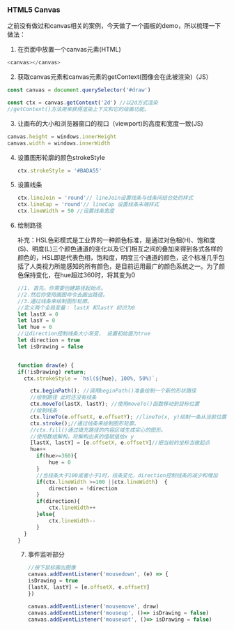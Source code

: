 ### HTML5 Canvas

之前没有做过和canvas相关的案例，今天做了一个画板的demo，所以梳理一下做法：



1. 在页面中放置一个canvas元素(HTML)

```javascript
<canvas></canvas>
```

2. 获取canvas元素和canvas元素的getContext(图像会在此被渲染)（JS）

```javascript
const canvas = document.querySelector('#draw')

const ctx = canvas.getContext('2d') //以2d方式渲染
//getContext()方法用来获得渲染上下文和它的绘画功能。
```

3. 让画布的大小和浏览器窗口的视口（viewport)的高度和宽度一致(JS)

```javascript
canvas.height = windows.innerHeight
canvas.width = windows.innerWidth
```

4. 设置图形轮廓的颜色strokeStyle

   ```javascript
   ctx.strokeStyle = '#BADA55'
   ```

5. 设置线条

   ```javascript
   ctx.lineJoin = 'round'// lineJoin设置线条与线条间结合处的样式
   ctx.lineCap = 'round'// lineCap 设置线条末端样式
   ctx.lineWidth = 50 //设置线条宽度
   ```

6. 绘制路径

   补充：HSL色彩模式是工业界的一种颜色标准，是通过对色相(H)、饱和度(S)、明度(L)三个颜色通道的变化以及它们相互之间的叠加来得到各式各样的颜色的，HSL即是代表色相，饱和度，明度三个通道的颜色，这个标准几乎包括了人类视力所能感知的所有颜色，是目前运用最广的颜色系统之一。为了颜色保持变化，在hue超过360时，将其变为0

   ```javascript
   //1. 首先，你需要创建路径起始点。
   //2.然后你使用画图命令去画出路径。
   //3.通过线条来绘制图形轮廓。
   //定义两个全局变量： lastX 和lastY 初识为0
   let lastX = 0
   let lasY = 0
   let hue = 0
   //让direction控制线条大小渐变， 设置初始值为true
   let direction = true
   let isDrawing = false
   
   
   function draw(e) {
   if(!isDrawing) return;
     ctx.strokeStyle = `hsl(${hue}, 100%, 50%)`;
   
       ctx.beginPath(); //调用beginPath()准备绘制一个新的形状路径
       //绘制路径 此时还没有线条
       ctx.moveTo(lastX, lastY); //使用moveTo()函数移动到目标位置
       //绘制线条
       ctx.lineTo(e.offsetX, e.offsetY); //lineTo(x, y)绘制一条从当前位置到指定xy位置的直线。
       ctx.stroke();//通过线条来绘制图形轮廓。
       //ctx.fill()通过填充路径的内容区域生成实心的图形。
       //使用数组解构，将解构出来的值赋值给x y
       [lastX, lastY] = [e.offsetX, e.offsetY]//把当前的坐标当做起点
       hue++
         if(hue>=360){
             hue = 0
         }
         //当线条大于100或者小于1时，线条变化，direction控制线条的减少和增加
         if(ctx.lineWidth >=100 ||ctx.lineWidth)  {
             direction = !direction
         }  
         if(direction){
             ctx.lineWidth++
         }else{
             ctx.lineWidth--
         }
     }
   }
   
   ```

   7. 事件监听部分

      ```javascript
      //按下鼠标画出图像
      canvas.addEventListener('mousedown', (e) => {
      isDrawing = true
      [lastX, lastY] = [e.offsetX, e.offsetY]
      })
      
      canvas.addEventListener('mousemove', draw)
      canvas.addEventListener('mouseup', ()=> isDrawing = false)
      canvas.addEventListener('mouseuot', ()=> isDrawing = false)
      ```

      